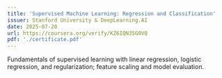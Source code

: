 ```yaml
---
title: 'Supervised Machine Learning: Regression and Classification'
issuer: Stanford University & DeepLearning.AI
date: 2025-07-20
url: https://coursera.org/verify/KZ6IQN35G0VQ
pdf: './certificate.pdf'
---
```


Fundamentals of supervised learning with linear regression, logistic regression, and regularization; feature scaling and model evaluation.
